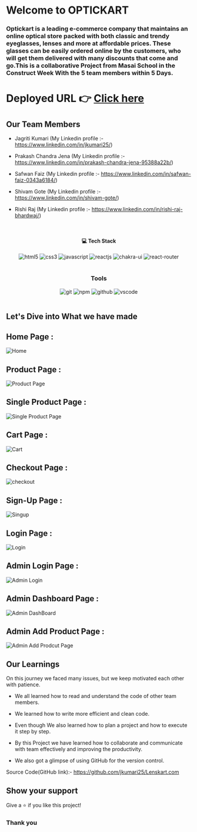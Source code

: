 <!-- ## spicy-yak-7891
  Project====>\ Clone of LimeRoad
                A Ecommerce Website for Mens, Womens & Kids

## StyloZone(Clone of LimeRoad)

## Project Members
  ++ Suman Biswas (Team Leader)
                            ========>\ Will build Backend Side

  ++ Rishi Raj Bhardwaj
                            =========>\ Will build Frontend Side


  ++ Ayush Kaushik
                            =========>\ Will build Navbar and HomePage


  ++ Satyam Kumar Jha
                            =========>\ Will build Frontend Side


  ++ Kartik Jain
                            =========>\ Will build Login Page

## Project IA
  ++ Sumit Beniwal

## First Day Work
  ++Backend

  ++ is to build all the folder structure of the codebase

  ++ link with github

  ++ connect with MobgoDB Atlas


## Second Day Work

  ++Backend

  ++ have built most of the endpoints

  ++ done with

              ++ user

              ++ menProduct

              ++ womenProduct

              ++ cart

  ++ built a html page where you can find all of the endpoints

  ++Frontend

   -->

# Welcome to OPTICKART

<h3>Optickart is a leading e-commerce company that maintains an online optical store packed with both classic and trendy eyeglasses, lenses and more at affordable prices. These glasses can be easily ordered online by the customers, who will get them delivered with many discounts that come and go.This is a collaborative Project from Masai School in the Construct Week With the 5 team members within 5 Days.
</h3>

# Deployed URL 👉 [Click here](https://fascinating-cajeta-e3c16d.netlify.app/)

## Our Team Members

- Jagriti Kumari (My Linkedin profile :-https://www.linkedin.com/in/jkumari25/)

- Prakash Chandra Jena (My Linkedin profile :- https://www.linkedin.com/in/prakash-chandra-jena-95388a22b/)

- Safwan Faiz (My Linkedin profile :- https://www.linkedin.com/in/safwan-faiz-0343a6184/)

- Shivam Gote (My Linkedin profile :- https://www.linkedin.com/in/shivam-gote/)

- Rishi Raj (My Linkedin profile :- https://www.linkedin.com/in/rishi-raj-bhardwaj/)
  <br/>

<br/>
<h4 align="center">💻 Tech Stack</h4>
 <div align="center">
 <img src="https://img.shields.io/badge/html5-%23E34F26.svg?style=for-the-badge&logo=html5&logoColor=white" align="center" alt="html5">
 <img src = "https://img.shields.io/badge/css3-%231572B6.svg?style=for-the-badge&logo=css3&logoColor=white" align="center" alt="css3">
 <img src="https://img.shields.io/badge/javascript-%23323330.svg?style=for-the-badge&logo=javascript&logoColor=%23F7DF1E"  align="center" alt="javascript" />
 <img src="https://img.shields.io/badge/React-20232A?style=for-the-badge&logo=react&logoColor=61DAFB"  align="center" alt="reactjs" />
   <img src = "https://img.shields.io/badge/chakra ui-%234ED1C5.svg?style=for-the-badge&logo=chakraui&logoColor=white" align="center" alt="chakra-ui"/>
  <img src="https://img.shields.io/badge/React_Router-CA4245?style=for-the-badge&logo=react-router&logoColor=white"  align="center" alt="react-router" />
</div>
<br/>

<div align="center"><h3 align="center">Tools</h3> 
   <img src="https://img.shields.io/badge/netlify-%23000000.svg?style=for-the-badge&logo=netlify&logoColor=#00C7B7" align="center" alt="git"/>
  <img src = "https://img.shields.io/badge/NPM-%23000000.svg?style=for-the-badge&logo=npm&logoColor=white" align="center" alt="npm">
  <img src="https://img.shields.io/badge/GitHub-100000?style=for-the-badge&logo=github&logoColor=white"  align="center" alt="github"/>
   <img src="https://img.shields.io/badge/Visual%20Studio-5C2D91.svg?style=for-the-badge&logo=visual-studio&logoColor=white"  align="center" alt="vscode"/>
    
      
</div>
<br/>

## Let's Dive into What we have made

## Home Page :

![Home](https://user-images.githubusercontent.com/104616395/221775179-41227045-f974-466e-b23d-4bb661dfdc8a.png)

## Product Page :

![Product Page](https://user-images.githubusercontent.com/104616395/221775264-f6901648-c2a1-4358-961d-31e06e58201f.png)

## Single Product Page :

![Single Product Page](https://user-images.githubusercontent.com/104616395/221775331-5eca4502-e27a-4cfc-bea5-59122fcbee1d.png)

## Cart Page :

![Cart](https://user-images.githubusercontent.com/104616395/221775391-7d6bcf9f-9d19-46ad-a337-ea68b62c6f31.png)

## Checkout Page :

![checkout](https://user-images.githubusercontent.com/104616395/221775480-dcd4e650-ee4a-416d-8214-68816f21ce19.png)

## Sign-Up Page :

![Singup](https://user-images.githubusercontent.com/104616395/221775627-5c5abc7d-de63-4d9b-84ba-6982586a712f.png)

## Login Page :

![Login](https://user-images.githubusercontent.com/104616395/221775677-aaa76f49-9af7-4e28-a72d-8e56d29beafc.png)

## Admin Login Page :

![Admin Login](https://user-images.githubusercontent.com/104616395/221775737-ed08ab2e-033a-4d4b-a044-74b3e96a9342.png)

## Admin Dashboard Page :

![Admin DashBoard](https://user-images.githubusercontent.com/104616395/221775805-b0e2d7e3-ab0c-49f4-b1ae-aa39ce566a24.png)

## Admin Add Product Page :

![Admin Add Prodcut Page](https://user-images.githubusercontent.com/104616395/221775863-1dd217b2-dc8f-436e-b3de-915211e5c019.png)

## Our Learnings

On this journey we faced many issues, but we keep motivated each other with patience.

- We all learned how to read and understand the code of other team members.

- We learned how to write more efficient and clean code.

- Even though We also learned how to plan a project and how to execute it step by step.

- By this Project we have learned how to collaborate and communicate with team effectively and improving the productivity.

- We also got a glimpse of using GitHub for the version control.

Source Code(GitHub link):- https://github.com/jkumari25/Lenskart.com

## Show your support

Give a ⭐️ if you like this project!

### Thank you
